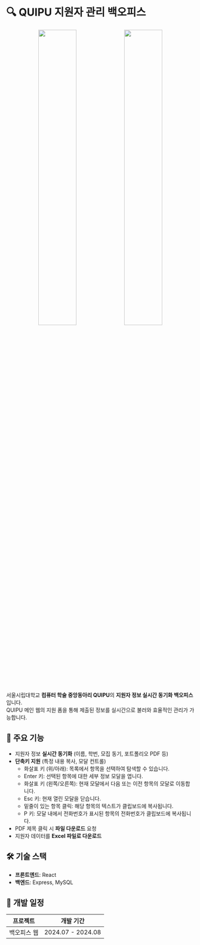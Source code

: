 # 🔍 QUIPU 지원자 관리 백오피스

<div align="center">
  <img src="https://github.com/user-attachments/assets/c294ccd7-98be-4e77-a1cf-875bb5c4265e" width="45%" />
  <img src="https://github.com/user-attachments/assets/ae8da484-c9ca-479d-91db-c3fb1cec54b9" width="45%" />
</div>

서울시립대학교 **컴퓨터 학술 중앙동아리 QUIPU**의 **지원자 정보 실시간 동기화 백오피스**입니다.  
QUIPU 메인 웹의 지원 폼을 통해 제출된 정보를 실시간으로 불러와 효율적인 관리가 가능합니다.

## 🌟 주요 기능

- 지원자 정보 **실시간 동기화** (이름, 학번, 모집 동기, 포트폴리오 PDF 등)
- **단축키 지원** (특정 내용 복사, 모달 컨트롤)
  - 화살표 키 (위/아래): 목록에서 항목을 선택하여 탐색할 수 있습니다.
  - Enter 키: 선택된 항목에 대한 세부 정보 모달을 엽니다.
  - 화살표 키 (왼쪽/오른쪽): 현재 모달에서 다음 또는 이전 항목의 모달로 이동합니다.
  - Esc 키: 현재 열린 모달을 닫습니다.
  - 밑줄이 있는 항목 클릭: 해당 항목의 텍스트가 클립보드에 복사됩니다.
  - P 키: 모달 내에서 전화번호가 표시된 항목의 전화번호가 클립보드에 복사됩니다.
- PDF 제목 클릭 시 **파일 다운로드** 요청
- 지원자 데이터를 **Excel 파일로 다운로드**

## 🛠 기술 스택

- **프론트엔드**: React
- **백엔드**: Express, MySQL

## 📅 개발 일정

| 프로젝트    | 개발 기간         |
| ----------- | ----------------- |
| 백오피스 웹 | 2024.07 - 2024.08 |
